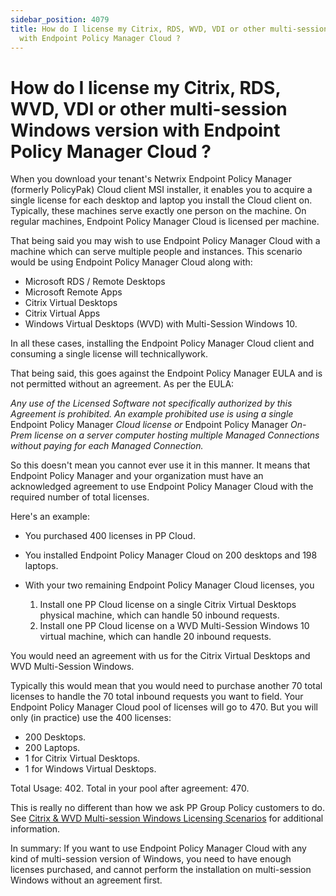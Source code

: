 ```yaml
---
sidebar_position: 4079
title: How do I license my Citrix, RDS, WVD, VDI or other multi-session Windows version
  with Endpoint Policy Manager Cloud ?
---
```


# How do I license my Citrix, RDS, WVD, VDI or other multi-session Windows version with Endpoint Policy Manager Cloud ?

When you download your tenant's Netwrix Endpoint Policy Manager (formerly PolicyPak) Cloud client MSI installer, it enables you to acquire a single license for each desktop and laptop you install the Cloud client on. Typically, these machines serve exactly one person on the machine. On regular machines, Endpoint Policy Manager Cloud is licensed per machine.

That being said you may wish to use Endpoint Policy Manager Cloud with a machine which can serve multiple people and instances. This scenario would be using Endpoint Policy Manager Cloud along with:

* Microsoft RDS / Remote Desktops
* Microsoft Remote Apps
* Citrix Virtual Desktops
* Citrix Virtual Apps
* Windows Virtual Desktops (WVD) with Multi-Session Windows 10.

In all these cases, installing the Endpoint Policy Manager Cloud client and consuming a single license will technicallywork.

That being said, this goes against the Endpoint Policy Manager EULA and is not permitted without an agreement. As per the EULA:

*Any use of the Licensed Software not specifically authorized by this Agreement is prohibited. An example prohibited use is using a single* Endpoint Policy Manager *Cloud license or* Endpoint Policy Manager *On-Prem license on a server computer hosting multiple Managed Connections without paying for each Managed Connection.*

So this doesn't mean you cannot ever use it in this manner. It means that Endpoint Policy Manager and your organization must have an acknowledged agreement to use Endpoint Policy Manager Cloud with the required number of total licenses.

Here's an example:

* You purchased 400 licenses in PP Cloud.
* You installed Endpoint Policy Manager Cloud on 200 desktops and 198 laptops.
* With your two remaining Endpoint Policy Manager Cloud licenses, you

  1. Install one PP Cloud license on a single Citrix Virtual Desktops physical machine, which can handle 50 inbound requests.
  2. Install one PP Cloud license on a WVD Multi-Session Windows 10 virtual machine, which can handle 20 inbound requests.

You would need an agreement with us for the Citrix Virtual Desktops and WVD Multi-Session Windows.

Typically this would mean that you would need to purchase another 70 total licenses to handle the 70 total inbound requests you want to field. Your Endpoint Policy Manager Cloud pool of licenses will go to 470. But you will only (in practice) use the 400 licenses:

* 200 Desktops.
* 200 Laptops.
* 1 for Citrix Virtual Desktops.
* 1 for Windows Virtual Desktops.

Total Usage: 402. Total in your pool after agreement: 470.

This is really no different than how we ask PP Group Policy customers to do. See [Citrix & WVD Multi-session Windows Licensing Scenarios](https://www.policypak.com/purchasing/vdi-licensing-scenarios/ "Citrix & WVD Multi-session Windows Licensing Scenarios") for additional information.

In summary: If you want to use Endpoint Policy Manager Cloud with any kind of multi-session version of Windows, you need to have enough licenses purchased, and cannot perform the installation on multi-session Windows without an agreement first.